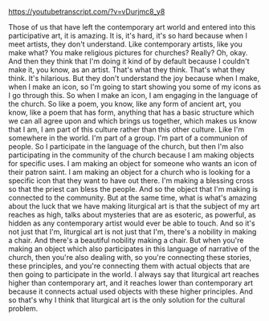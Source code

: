 https://youtubetranscript.com/?v=vDurjmc8_y8

 Those of us that have left the contemporary art world and entered into this participative art, it is amazing. It is, it's hard, it's so hard because when I meet artists, they don't understand. Like contemporary artists, like you make what? You make religious pictures for churches? Really? Oh, okay. And then they think that I'm doing it kind of by default because I couldn't make it, you know, as an artist. That's what they think. That's what they think. It's hilarious. But they don't understand the joy because when I make, when I make an icon, so I'm going to start showing you some of my icons as I go through this. So when I make an icon, I am engaging in the language of the church. So like a poem, you know, like any form of ancient art, you know, like a poem that has form, anything that has a basic structure which we can all agree upon and which brings us together, which makes us know that I am, I am part of this culture rather than this other culture. Like I'm somewhere in the world. I'm part of a group. I'm part of a communion of people. So I participate in the language of the church, but then I'm also participating in the community of the church because I am making objects for specific uses. I am making an object for someone who wants an icon of their patron saint. I am making an object for a church who is looking for a specific icon that they want to have out there. I'm making a blessing cross so that the priest can bless the people. And so the object that I'm making is connected to the community. But at the same time, what is what's amazing about the luck that we have making liturgical art is that the subject of my art reaches as high, talks about mysteries that are as esoteric, as powerful, as hidden as any contemporary artist would ever be able to touch. And so it's not just that I'm, liturgical art is not just that I'm, there's a nobility in making a chair. And there's a beautiful nobility making a chair. But when you're making an object which also participates in this language of narrative of the church, then you're also dealing with, so you're connecting these stories, these principles, and you're connecting them with actual objects that are then going to participate in the world. I always say that liturgical art reaches higher than contemporary art, and it reaches lower than contemporary art because it connects actual used objects with these higher principles. And so that's why I think that liturgical art is the only solution for the cultural problem.